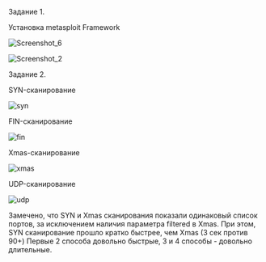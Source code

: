 Задание 1.

Установка metasploit Framework 

![Screenshot_6](https://github.com/dimkahm/sys-homework_sdv/assets/31319996/c35985c7-2afc-4756-a336-92027f289f78)

![Screenshot_2](https://github.com/dimkahm/sys-homework_sdv/assets/31319996/a3e974d5-11cd-4fe8-891c-4e299d419aba)



Задание 2.

SYN-сканирование

![syn](https://github.com/dimkahm/sys-homework_sdv/assets/31319996/6c9533e3-fbf1-4d44-9fd8-1f19ceb4d937)

FIN-сканирование

![fin](https://github.com/dimkahm/sys-homework_sdv/assets/31319996/9da50b9e-086f-4b0d-a174-1cff4deace6b)

Xmas-сканирование

![xmas](https://github.com/dimkahm/sys-homework_sdv/assets/31319996/a3b109c1-7392-4c2a-99b4-9053de42afbc)

UDP-сканирование

![udp](https://github.com/dimkahm/sys-homework_sdv/assets/31319996/5e73e37c-e380-475b-a0db-c47702f00971)


Замечено, что SYN и Xmas сканирования показали одинаковый список портов, за исключением наличия параметра filtered в Xmas. 
При этом, SYN сканирование прошло кратко быстрее, чем Xmas (3 сек против 90+)
Первые 2 способа довольно быстрые, 3 и 4 способы - довольно длительные. 
